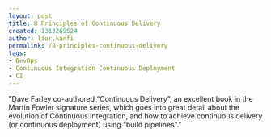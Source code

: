 ```yaml
---
layout: post
title: 8 Principles of Continuous Delivery
created: 1313269524
author: lior.kanfi
permalink: /8-principles-continuous-delivery
tags:
- DevOps
- Continuous Integration Continuous Deployment
- CI
---
```

<p>&quot;Dave Farley co-authored &ldquo;Continuous Delivery&rdquo;, an excellent book in the  Martin Fowler signature series, which goes into great detail about the  evolution of Continuous Integration, and how to achieve continuous  delivery (or continuous deployment) using &ldquo;build pipelines&rdquo;.&quot;</p>
